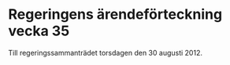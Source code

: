 # Regeringens ärendeförteckning vecka 35

Till regeringssammanträdet torsdagen den 30 augusti 2012.
